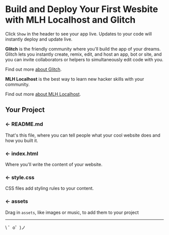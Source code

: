 Build and Deploy Your First Wesbite with MLH Localhost and Glitch 
=================

Click `Show` in the header to see your app live. Updates to your code will instantly deploy and update live.

**Glitch** is the friendly community where you'll build the app of your dreams. Glitch lets you instantly create, remix, edit, and host an app, bot or site, and you can invite collaborators or helpers to simultaneously edit code with you.

Find out more [about Glitch](https://glitch.com/about).

**MLH Localhost** is the best way to learn new hacker skills with your community. 

Find out more [about MLH Localhost](localhost.mlh.io). 


Your Project
------------

### ← README.md

That's this file, where you can tell people what your cool website does and how you built it.

### ← index.html

Where you'll write the content of your website. 

### ← style.css

CSS files add styling rules to your content.

### ← assets

Drag in `assets`, like images or music, to add them to your project

-------------------

\ ゜o゜)ノ
